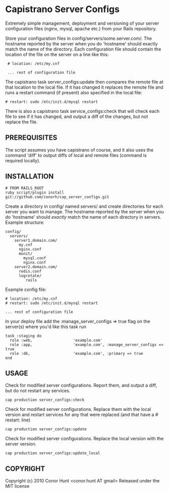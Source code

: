 Capistrano Server Configs
=========================

Extremely simple management, deployment and versioning of your server configuration files (nginx, mysql, apache etc.) from your Rails repository.

Store your configuration files in config/servers/some.server.com/. The hostname reported by the server when you do 'hostname' should exactly match the name of the directory. Each configuration file should contain the location of the file on the server on a line like this: 

     # location: /etc/my.cnf

     ... rest of configuration file

The capistrano task server_configs:update then compares the remote file at that location to the local file. If it has changed it replaces the remote file and runs a restart command (if present) also specified in the local file:

    # restart: sudo /etc/init.d/mysql restart

There is also a capistrano task service_configs:check that will check each file to see if it has changed, and output a diff of the changes, but not replace the file.

PREREQUISITES
-------------

The script assumes you have capistrano of course, and it also uses the command 'diff' to output diffs of local and remote files (command is required locally).

INSTALLATION
------------

    # FROM RAILS_ROOT
    ruby script/plugin install git://github.com/conorh/cap_server_configs.git

Create a directory in config/ named servers/ and create directories for each server you want to manage. The hostname reported by the server when you do 'hostname' should *exactly* match the name of each directory in servers. Example structure:

    config/
      servers/
        server1.domain.com/
          my.cnf
          nginx.conf
          monit/
            mysql.conf
            nginx.conf
        server2.domain.com/
          redis.conf
          logrotate/
             rails

Example config file:

    # location: /etc/my.cnf
    # restart: sudo /etc/init.d/mysql restart

    ... rest of configuration file

In your deploy file add the :manage_server_configs => true flag on the server(s) where you'd
like this task run

    task :staging do
      role :web,                  'example.com'
      role :app,                  'example.com', :manage_server_configs => true
      role :db,                   'example.com', :primary => true
    end

USAGE
-----

Check for modified server configurations. Report them, and output a diff, but do not restart any services.

    cap production server_configs:check

Check for modified server configurations. Replace them with the local version and restart
services for any that were replaced (and that have a # restart: line)

    cap production server_configs:update

Check for modified server configurations. Replace the local version with the server version.

    cap production server_configs:update_local

COPYRIGHT
---------

Copyright (c) 2010 Conor Hunt <conor.hunt AT gmail>
Released under the MIT license